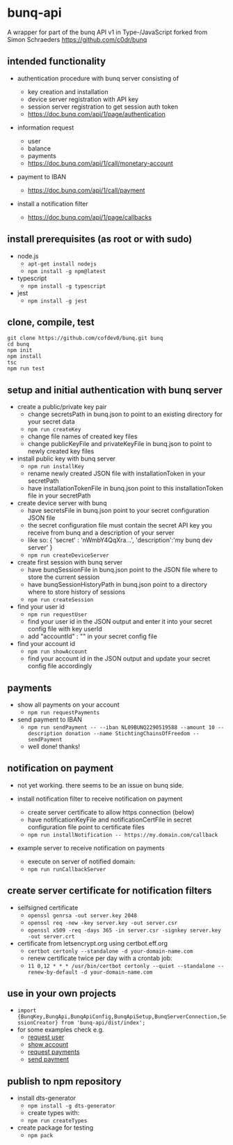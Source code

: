 # bunq-api

A wrapper for part of the bunq API v1 in Type-/JavaScript forked from Simon Schraeders https://github.com/c0dr/bunq


## intended functionality

- authentication procedure with bunq server consisting of
    - key creation and installation
    - device server registration with API key
    - session server registration to get session auth token
    - https://doc.bunq.com/api/1/page/authentication
    
    
- information request
    - user
    - balance
    - payments
    - https://doc.bunq.com/api/1/call/monetary-account
    
    
- payment to IBAN
    - https://doc.bunq.com/api/1/call/payment


- install a notification filter
    - https://doc.bunq.com/api/1/page/callbacks
    

## install prerequisites (as root or with sudo)
 
- node.js 
    - ```apt-get install nodejs```
    - ```npm install -g npm@latest```
- typescript 
    - ```npm install -g typescript```
- jest
    - ```npm install -g jest```


## clone, compile, test
```
git clone https://github.com/cofdev0/bunq.git bunq
cd bunq
npm init
npm install
tsc
npm run test
```

## setup and initial authentication with bunq server
- create a public/private key pair
    - change secretsPath in bunq.json to point to an existing directory for your secret data
    - ```npm run createKey```
    - change file names of created key files
    - change publicKeyFile and privateKeyFile in bunq.json to point to newly created key files
- install public key with bunq server
    - ```npm run installKey```
    - rename newly created JSON file with installationToken in your secretPath
    - have installationTokenFile in bunq.json point to this installationToken file in your secretPath
- create device server with bunq
    - have secretsFile in bunq.json point to your secret configuration JSON file
    - the secret configuration file must contain the secret API key you receive from bunq and a description of your server
    - like so: { 'secret' : 'nWmbY4QqXra...', 'description':'my bunq dev server' }
    - ```npm run createDeviceServer```
- create first session with bunq server
    - have bunqSessionFile in bunq.json point to the JSON file where to store the current session
    - have bunqSessionHistoryPath in bunq.json point to a directory where to store history of sessions
    - ```npm run createSession```
- find your user id
    - ```npm run requestUser```
    - find your user id in the JSON output and enter it into your secret config file with key userId
    - add "accountId" : "" in your secret config file
- find your account id
    - ```npm run showAccount```
    - find your account id in the JSON output and update your secret config file accordingly

## payments
- show all payments on your account
    - ```npm run requestPayments```
- send payment to IBAN
    - ```npm run sendPayment -- --iban NL09BUNQ2290519588 --amount 10 --description donation --name StichtingChainsOfFreedom --sendPayment```
    - well done! thanks!

## notification on payment
- not yet working. there seems to be an issue on bunq side.
- install notification filter to receive notification on payment
    - create server certificate to allow https connection (below)
    - have notificationKeyFile and notificationCertFile in secret configuration file point to certificate files
    - ```npm run installNotification -- https://my.domain.com/callback```
    
- example server to receive notification on payments    
    - execute on server of notified domain: 
    - ```npm run runCallbackServer```

## create server certificate for notification filters
- selfsigned certificate
    - ```openssl genrsa -out server.key 2048``` 
    - ```openssl req -new -key server.key -out server.csr``` 
    - ```openssl x509 -req -days 365 -in server.csr -signkey server.key -out server.crt```
- certificate from letsencrypt.org using certbot.eff.org
    - ```certbot certonly --standalone -d your-domain-name.com```
    - renew certificate twice per day with a crontab job: 
    - ```11 0,12 * * * /usr/bin/certbot certonly --quiet --standalone --renew-by-default -d your-domain-name.com```
    
## use in your own projects
- ```import {BunqKey,BunqApi,BunqApiConfig,BunqApiSetup,BunqServerConnection,SessionCreator} from 'bunq-api/dist/index';```
- for some examples check e.g.
    - [request user](https://github.com/cofdev0/bunq/blob/master/src/requestUser.ts)
    - [show account](https://github.com/cofdev0/bunq/blob/master/src/showAccount.ts)
    - [request payments](https://github.com/cofdev0/bunq/blob/master/src/requestPayments.ts)
    - [send payment](https://github.com/cofdev0/bunq/blob/master/src/requestPayments.ts)

## publish to npm repository
- install dts-generator
    - ```npm install -g dts-generator```
    - create types with: 
    - ```npm run createTypes```
- create package for testing
    - ```npm pack```
    
    